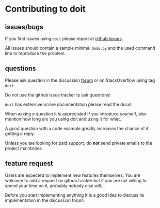 
# Contributing to doit

## issues/bugs

If you find issues using `doit` please report at
[github issues](https://github.com/pydoit/doit/issues).

All issues should contain a sample minimal `dodo.py` and
the used command line to reproduce the problem.


## questions

Please ask question in the discussion
[forum](http://groups.google.co.in/group/python-doit)
or on StackOverflow using tag `doit`.

Do not use the github issue tracker to ask questions!

`doit` has extensive online documentation please read the docs!

When asking a question it is appreciated if you introduce yourself,
also mention how long are you using doit and using it for what.

A good question with a code example greatly increases the chance
of it getting a reply.

Unless you are looking for paid support, do **not** send private emails
to the project maintainer.


## feature request

Users are expected to implement new features themselves.
You are welcome to add a request on github tracker but if you are not willing
to spend your time on it, probably nobody else will...

Before you start implementing anything it is a good idea to discuss its
implementation in the discussion forum.
